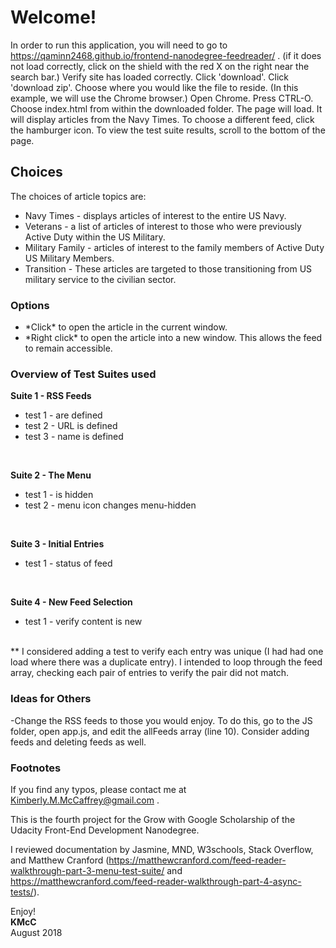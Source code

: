 
# Welcome!


In order to run this application, you will need to go to https://qaminn2468.github.io/frontend-nanodegree-feedreader/ .  (if it does not load correctly, click on the shield with the red X on the right near the search bar.) Verify site has loaded correctly. Click 'download'.  Click 'download zip'.  Choose where you would like the file to reside. (In this example, we will use the Chrome browser.) Open Chrome.  Press CTRL-O.  Choose index.html from within the downloaded folder.  The page will load.  It will display articles from the Navy Times.  To choose a different feed, click the hamburger icon.  To view the test suite results, scroll to the bottom of the page.




## Choices

The choices of article topics are:
<ul>
<li>Navy Times - displays articles of interest to the entire US Navy.</li>
<li>Veterans - a list of articles of interest to those who were previously Active Duty within the US Military.</li>
<li>Military Family - articles of interest to the family members of Active Duty US Military Members.</li>
<li>Transition - These articles are targeted to those transitioning from US military service to the civilian sector.</li></ul>




### Options

<ul>
<li> *Click* to open the article in the current window.</li>
<li> *Right click* to open the article into a new window.  This allows the feed to remain accessible.</li>
</ul>


### Overview of Test Suites used


 **Suite 1 - RSS Feeds**
 <ul>
<li>     test 1 - are defined</li>
<li>     test 2 - URL is defined</li>
<li>     test 3 - name is defined</li>
</ul>
</br>

**Suite 2 - The Menu**
<ul>
<li>     test 1 - is hidden</li>
<li>     test 2 - menu icon changes menu-hidden</li>
</ul>
</br>

**Suite 3 - Initial Entries**
<ul>
<li>     test 1 - status of feed</li>
</ul>
</br>

**Suite 4 - New Feed Selection**
<ul>
<li>     test 1 - verify content is new</li>
</ul>
</br>
** I considered adding a test to verify each entry was unique (I had had one load where there was a duplicate entry).  I intended to loop through the feed array, checking each pair of entries to verify the pair did not match.





### Ideas for Others

-Change the RSS feeds to those you would enjoy. To do this, go to the JS folder, open app.js, and edit the allFeeds array (line 10). Consider adding feeds and deleting feeds as well.



### Footnotes

If you find any typos, please contact me at Kimberly.M.McCaffrey@gmail.com .

This is the fourth project for the Grow with Google Scholarship of the Udacity Front-End Development Nanodegree.  

I reviewed documentation by Jasmine, MND, W3schools, Stack Overflow, and Matthew Cranford (https://matthewcranford.com/feed-reader-walkthrough-part-3-menu-test-suite/ and https://matthewcranford.com/feed-reader-walkthrough-part-4-async-tests/).

Enjoy! </br>
**KMcC**
</br>August 2018
